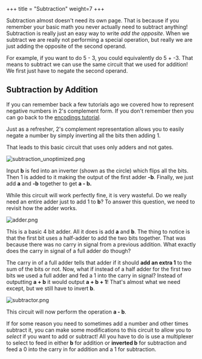 +++
title = "Subtraction"
weight=7
+++

Subtraction almost doesn't need its own page. That is because if you remember your basic math you never actually need to subtract anything! Subtraction is really just an easy way to write _add the opposite_. When we subtract we are really not performing a special operation, but really we are just adding the opposite of the second operand.

For example, if you want to do 5 - 3, you could equivalently do 5 + -3. That means to subtract we can use the same circuit that we used for addition! We first just have to negate the second operand.

## Subtraction by Addition

If you can remember back a few tutorials ago we covered how to represent negative numbers in 2's complement form. If you don't remember then you can go back to the [encodings tutorial](@/tutorials/background/encodings.md).

Just as a refresher,  2's complement representation allows you to easily negate a number by simply inverting all the bits then adding 1.

That leads to this basic circuit that uses only adders and not gates.

![subtraction_unoptimized.png](https://cdn.alchitry.com/background/subtraction_unoptimized.png)

Input **b** is fed into an inverter (shown as the circle) which flips all the bits. Then 1 is added to it making the output of the first adder **-b**. Finally, we just add **a** and **-b** together to get **a - b.**

While this circuit will work perfectly fine, it is very wasteful. Do we really need an entire adder just to add 1 to **b**? To answer this question, we need to revisit how the adder works.

![adder.png](https://cdn.alchitry.com/background/adder.png)

This is a basic 4 bit adder. All it does is add **a** and **b**. The thing to notice is that the first bit uses a half-adder to add the two bits together. That was because there was no carry in signal from a previous addition. What exactly does the carry in signal of a full adder do though? 

The carry in of a full adder tells that adder if it should **add an extra 1** to the sum of the bits or not. Now, what if instead of a half adder for the first two bits we used a full adder and fed a 1 into the carry in signal? Instead of outputting **a + b** it would output **a + b + 1**! That's almost what we need except, but we still have to invert **b**. 

![subtractor.png](https://cdn.alchitry.com/background/subtractor.png)

This circuit will now perform the operation **a - b**.

If for some reason you need to sometimes add a number and other times subtract it, you can make some modifications to this circuit to allow you to _select_ if you want to add or subtract! All you have to do is use a multiplexer to select to feed in either **b** for addition or **inverted b**  for subtraction and feed a 0 into the carry in for addition and a 1 for subtraction.
